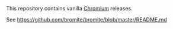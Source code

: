 This repository contains vanilla [Chromium](https://github.com/chromium/chromium) releases.

See https://github.com/bromite/bromite/blob/master/README.md
